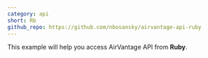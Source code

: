 ```yaml
---
category: api
short: Rb
github_repo: https://github.com/nbosansky/airvantage-api-ruby
---
```

This example will help you access AirVantage API from __Ruby__.<br>
